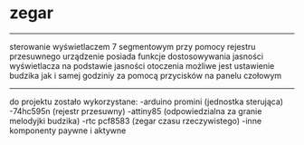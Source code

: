 # zegar
__________________________________________________________________________________________________
sterowanie wyświetlaczem 7 segmentowym przy pomocy rejestru przesuwnego 
urządzenie posiada funkcje dostosowywania jasności wyświetlacza na podstawie jasności otoczenia
możliwe jest ustawienie budzika jak i samej godziniy za pomocą przycisków na panelu czołowym
__________________________________________________________________________________________________
do projektu zostało wykorzystane:
-arduino promini (jednostka sterująca)
-74hc595n (rejestr przesuwny)
-attiny85 (odpowiedzialna za granie melodyjki budzika)
-rtc pcf8583 (zegar czasu rzeczywistego)
-inne komponenty paywne i aktywne
